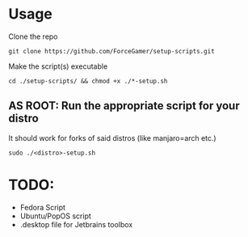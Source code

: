 # Usage
Clone the repo
```
git clone https://github.com/ForceGamer/setup-scripts.git
```
Make the script(s) executable
```
cd ./setup-scripts/ && chmod +x ./*-setup.sh
```
## AS ROOT: Run the appropriate script for your distro
It should work for forks of said distros (like manjaro=arch etc.)
```
sudo ./<distro>-setup.sh
```
# TODO:
- Fedora Script
- Ubuntu/PopOS script
- .desktop file for Jetbrains toolbox
